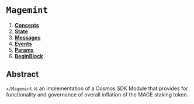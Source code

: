<!--
order: 0
title: "Magemint Overview"
parent:
  title: "Magemint"
-->

# `Magemint`

<!-- TOC -->

1. **[Concepts](01_concepts.md)**
2. **[State](02_state.md)**
3. **[Messages](03_messages.md)**
4. **[Events](04_events.md)**
5. **[Params](05_params.md)**
6. **[BeginBlock](06_begin_block.md)**

## Abstract

`x/Magemint` is an implementation of a Cosmos SDK Module that provides for functionality and governance of overall inflation of the MAGE staking token.
